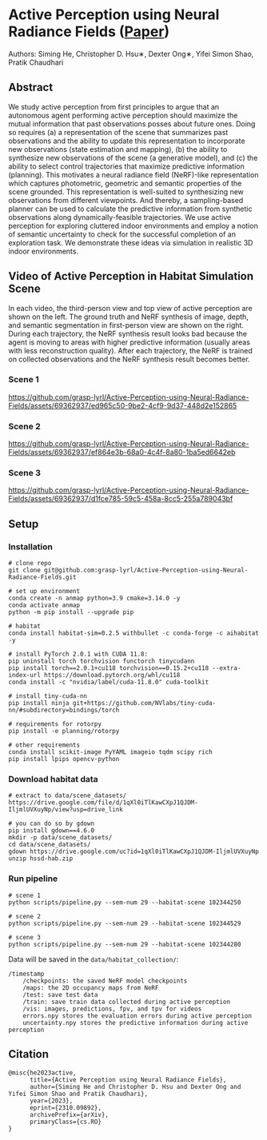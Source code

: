 # Active Perception using Neural Radiance Fields ([Paper](https://arxiv.org/abs/2310.09892))
Authors: Siming He, Christopher D. Hsu∗, Dexter Ong∗, Yifei Simon Shao, Pratik Chaudhari

## Abstract
We study active perception from first principles to argue that an autonomous agent performing active perception should maximize the mutual information that past observations posses about future ones. Doing so requires (a) a representation of the scene that summarizes past observations and the ability to update this representation to incorporate new observations (state estimation and mapping), (b) the ability to synthesize new observations of the scene (a generative model), and (c) the ability to select control trajectories that maximize predictive information (planning). This motivates a neural radiance field (NeRF)-like representation which captures photometric, geometric and semantic properties of the scene grounded. This representation is well-suited to synthesizing new observations from different viewpoints. And thereby, a sampling-based planner can be used to calculate the predictive information from synthetic observations along dynamically-feasible trajectories. We use active perception for exploring cluttered indoor environments and employ a notion of semantic uncertainty to check for the successful completion of an exploration task. We demonstrate these ideas via simulation in realistic 3D indoor environments.


## Video of Active Perception in Habitat Simulation Scene
In each video, the third-person view and top view of active perception are shown on the left. The ground truth and NeRF synthesis of image, depth, and semantic segmentation in first-person view are shown on the right. During each trajectory, the NeRF synthesis result looks bad because the agent is moving to areas with higher predictive information (usually areas with less reconstruction quality). After each trajectory, the NeRF is trained on collected observations and the NeRF synthesis result becomes better.  
### Scene 1


https://github.com/grasp-lyrl/Active-Perception-using-Neural-Radiance-Fields/assets/69362937/ed965c50-9be2-4cf9-9d37-448d2e152865


### Scene 2


https://github.com/grasp-lyrl/Active-Perception-using-Neural-Radiance-Fields/assets/69362937/ef864e3b-68a0-4c4f-8a80-1ba5ed6642eb


### Scene 3


https://github.com/grasp-lyrl/Active-Perception-using-Neural-Radiance-Fields/assets/69362937/d1fce785-59c5-458a-8cc5-255a789043bf


## Setup
### Installation
```
# clone repo
git clone git@github.com:grasp-lyrl/Active-Perception-using-Neural-Radiance-Fields.git

# set up environment
conda create -n anmap python=3.9 cmake=3.14.0 -y
conda activate anmap
python -m pip install --upgrade pip

# habitat
conda install habitat-sim=0.2.5 withbullet -c conda-forge -c aihabitat -y

# install PyTorch 2.0.1 with CUDA 11.8:
pip uninstall torch torchvision functorch tinycudann
pip install torch==2.0.1+cu118 torchvision==0.15.2+cu118 --extra-index-url https://download.pytorch.org/whl/cu118
conda install -c "nvidia/label/cuda-11.8.0" cuda-toolkit

# install tiny-cuda-nn
pip install ninja git+https://github.com/NVlabs/tiny-cuda-nn/#subdirectory=bindings/torch

# requirements for rotorpy
pip install -e planning/rotorpy

# other requirements
conda install scikit-image PyYAML imageio tqdm scipy rich
pip install lpips opencv-python
```
### Download habitat data
```
# extract to data/scene_datasets/
https://drive.google.com/file/d/1qXl0iTlKawCXpJ1QJDM-IljmlUVXuyNp/view?usp=drive_link

# you can do so by gdown
pip install gdown==4.6.0
mkdir -p data/scene_datasets/
cd data/scene_datasets/
gdown https://drive.google.com/uc?id=1qXl0iTlKawCXpJ1QJDM-IljmlUVXuyNp
unzip hssd-hab.zip
```

### Run pipeline
```
# scene 1
python scripts/pipeline.py --sem-num 29 --habitat-scene 102344250

# scene 2
python scripts/pipeline.py --sem-num 29 --habitat-scene 102344529

# scene 3
python scripts/pipeline.py --sem-num 29 --habitat-scene 102344280
```
Data will be saved in the `data/habitat_collection/`:
```
/timestamp
	/checkpoints: the saved NeRF model checkpoints
	/maps: the 2D occupancy maps from NeRF
	/test: save test data
	/train: save train data collected during active perception
	/vis: images, predictions, fpv, and tpv for videos
	errors.npy stores the evaluation errors during active perception
	uncertainty.npy stores the predictive information during active perception
```

## Citation
```
@misc{he2023active,
      title={Active Perception using Neural Radiance Fields}, 
      author={Siming He and Christopher D. Hsu and Dexter Ong and Yifei Simon Shao and Pratik Chaudhari},
      year={2023},
      eprint={2310.09892},
      archivePrefix={arXiv},
      primaryClass={cs.RO}
}
```
